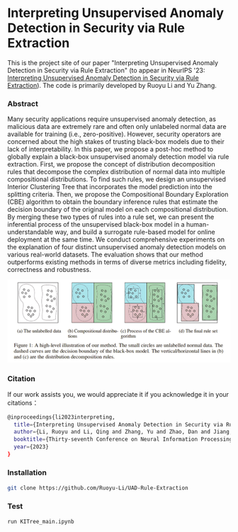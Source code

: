 # Interpreting Unsupervised Anomaly Detection in Security via Rule Extraction

This is the project site of our paper "Interpreting Unsupervised Anomaly Detection in Security via Rule Extraction" (to appear in NeurIPS '23: [Interpreting Unsupervised Anomaly Detection in Security via Rule Extraction](https://openreview.net/forum?id=zfCNwRQ569)). The code is primarily developed by Ruoyu Li and Yu Zhang.

### Abstract

Many security applications require unsupervised anomaly detection, as malicious data are extremely rare and often only unlabeled normal data are available for training (i.e., zero-positive). However, security operators are concerned about the high stakes of trusting black-box models due to their lack of interpretability. In this paper, we propose a post-hoc method to globally explain a black-box unsupervised anomaly detection model via rule extraction. First, we propose the concept of distribution decomposition rules that decompose the complex distribution of normal data into multiple compositional distributions. To find such rules, we design an unsupervised Interior Clustering Tree that incorporates the model prediction into the splitting criteria. Then, we propose the Compositional Boundary Exploration (CBE) algorithm to obtain the boundary inference rules that estimate the decision boundary of the original model on each compositional distribution. By merging these two types of rules into a rule set, we can present the inferential process of the unsupervised black-box model in a human-understandable way, and build a surrogate rule-based model for online deployment at the same time. 
We conduct comprehensive experiments on the explanation of four distinct unsupervised anomaly detection models on various real-world datasets. The evaluation shows that our method outperforms existing methods in terms of diverse metrics including fidelity, correctness and robustness.

![image-20231226170630681](./src/Figure1.png)



### Citation

If our work assists you, we would appreciate it if you acknowledge it in your citations：
```bash
@inproceedings{li2023interpreting,
  title={Interpreting Unsupervised Anomaly Detection in Security via Rule Extraction},
  author={Li, Ruoyu and Li, Qing and Zhang, Yu and Zhao, Dan and Jiang, Yong and Yang, Yong},
  booktitle={Thirty-seventh Conference on Neural Information Processing Systems},
  year={2023}
}
```



### Installation

```bash
git clone https://github.com/Ruoyu-Li/UAD-Rule-Extraction
```

### Test

```bash
run KITree_main.ipynb
```
